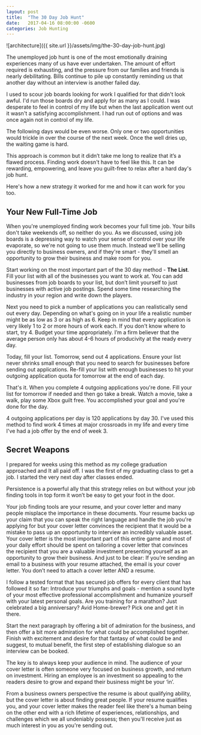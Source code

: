 ```yaml
---
layout: post
title:  "The 30 Day Job Hunt"
date:   2017-04-16 08:00:00 -0600
categories: Job Hunting
---
```

![architecture]({{ site.url }}/assets/img/the-30-day-job-hunt.jpg)

The unemployed job hunt is one of the most emotionally draining experiences many of us have ever undertaken. The amount of effort required is exhausting, and the pressure from our families and friends is nearly debilitating. Bills continue to pile up constantly reminding us that another day without an interview is another failed day.

I used to scour job boards looking for work I qualified for that didn't look awful. I'd run those boards dry and apply for as many as I could. I was desperate to feel in control of my life but when the last application went out it wasn't a satisfying accomplishment. I had run out of options and was once again not in control of my life.

The following days would be even worse. Only one or two opportunities would trickle in over the course of the next week. Once the well dries up, the waiting game is hard.

This approach is common but it didn’t take me long to realize that it’s a flawed process. Finding work doesn't have to feel like this. It can be rewarding, empowering, and leave you guilt-free to relax after a hard day's job hunt.

Here's how a new strategy it worked for me and how it can work for you too.

## Your New Full-Time Job

When you're unemployed finding work becomes your full time job. Your bills don't take weekends off, so neither do you. As we discussed, using job boards is a depressing way to watch your sense of control over your life evaporate, so we're not going to use them much. Instead we'll be selling you directly to business owners, and if they're smart - they'll smell an opportunity to grow their business and make room for you.

Start working on the most important part of the 30 day method - **The List**. Fill your list with all of the businesses you want to work at. You can add businesses from job boards to your list, but don’t limit yourself to just businesses with active job postings. Spend some time researching the industry in your region and write down the players.

Next you need to pick a number of applications you can realistically send out every day. Depending on what's going on in your life a realistic number might be as low as 3 or as high as 6. Keep in mind that every application is very likely 1 to 2 or more hours of work each. If you don't know where to start, try 4. Budget your time appropriately. I’m a firm believer that the average person only has about 4-6 hours of producivity at the ready every day.

Today, fill your list. Tomorrow, send out 4 applications. Ensure your list never shrinks small enough that you need to search for businesses before sending out applications. Re-fill your list with enough businesses to hit your outgoing application quota for tomorrow at the end of each day.

That's it. When you complete 4 outgoing applications you're done. Fill your list for tomorrow if needed and then go take a break. Watch a movie, take a walk, play some Xbox guilt free. You accomplished your goal and you're done for the day.

4 outgoing applications per day is 120 applications by day 30. I've used this method to find work 4 times at major crossroads in my life and every time I've had a job offer by the end of week 3.

## Secret Weapons
I prepared for weeks using this method as my college graduation approached and It all paid off. I was the first of my graduating class to get a job. I started the very next day after classes ended.

Persistence is a powerful ally that this strategy relies on but without your job finding tools in top form it won’t be easy to get your foot in the door.

Your job finding tools are your resume, and your cover letter and many people misplace the importance in these documents. Your resume backs up your claim that you can speak the right language and handle the job you're applying for but your cover letter convinces the recipient that it would be a mistake to pass up an opportunity to interview an incredibly valuable asset. Your cover letter is the most important part of this entire game and most of your daily effort should be spent on tailoring a cover letter that convinces the recipient that you are a valuable investment presenting yourself as an opportunity to grow their business. And just to be clear: If you’re sending an email to a business with your resume attached, the email is your cover letter. You don’t need to attach a cover letter AND a resume.

I follow a tested format that has secured job offers for every client that has followed it so far: Introduce your triumphs and goals - mention a sound byte of your most effective professional accomplishment and humanize yourself with your latest personal goals. Are you training for a marathon? Just celebrated a big anniversary? Avid Home-brewer? Pick one and get it in there.

Start the next paragraph by offering a bit of admiration for the business, and then offer a bit more admiration for what could be accomplished together. Finish with excitement and desire for that fantasy of what could be and suggest, to mutual benefit, the first step of establishing dialogue so an interview can be booked.

The key is to always keep your audience in mind. The audience of your cover letter is often someone very focused on business growth, and return on investment. Hiring an employee is an investment so appealing to the readers desire to grow and expand their business might be your ‘in’.

From a business owners perspective the resume is about qualifying ability, but the cover letter is about finding great people. If your resume qualifies you, and your cover letter makes the reader feel like there's a human being on the other end with a rich lifetime of experiences, relationships, and challenges which we all undeniably possess; then you'll receive just as much interest in you as you're sending out.